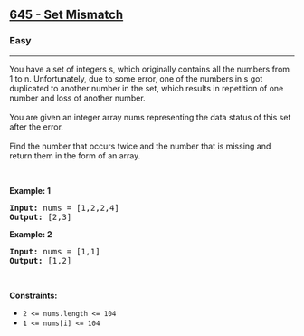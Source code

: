 <h2><a href="https://leetcode.com/problems/set-mismatch/""> 645 - Set Mismatch</a></h2><h3>Easy</h3><hr><p>You have a set of integers s, which originally contains all the numbers from 1 to n. Unfortunately, due to some error, one of the numbers in s got duplicated to another number in the set, which results in repetition of one number and loss of another number.<br><br> You are given an integer array nums representing the data status of this set after the error.<br><br> Find the number that occurs twice and the number that is missing and return them in the form of an array.</p>

<p>&nbsp;</p>
<p><strong class="example">Example: 1</strong></p>
<pre>
<strong>Input:</strong> nums = [1,2,2,4]
<strong>Output:</strong> [2,3]
</pre>

<p><strong class="example">Example: 2</strong></p>

<pre>
<strong>Input:</strong> nums = [1,1]
<strong>Output:</strong> [1,2]
</pre>
<p>&nbsp;</p>
<p><strong>Constraints:</strong></p>

<ul>
	<li><code>2 <= nums.length <= 104</code></li>
	<li><code>1 <= nums[i] <= 104
</code></li>
</ul>
